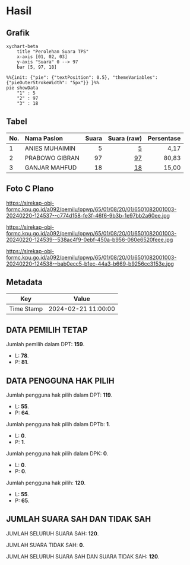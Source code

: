 # Hasil

## Grafik

```mermaid
xychart-beta
    title "Perolehan Suara TPS"
    x-axis [01, 02, 03]
    y-axis "Suara" 0 --> 97
    bar [5, 97, 18]
```

```mermaid
%%{init: {"pie": {"textPosition": 0.5}, "themeVariables": {"pieOuterStrokeWidth": "5px"}} }%%
pie showData
    "1" : 5
    "2" : 97
    "3" : 18
```

## Tabel

| No. | Nama Paslon    | Suara | Suara (raw) | Persentase |
|:--- |:-------------- | -----:| -----------:| ----------:|
| 1   | ANIES MUHAIMIN | 5     | [5][p-1]    | 4,17       |
| 2   | PRABOWO GIBRAN | 97    | [97][p-2]   | 80,83      |
| 3   | GANJAR MAHFUD  | 18    | [18][p-3]   | 15,00      |


[p-1]: https://github.com/gigit-pemilu/pemilu-2024-65-kalimantan-utara/blob/main/pilpres/hitung-suara/sub/65-kalimantan-utara/sub/01-bulungan/sub/08-peso-hilir/sub/2001-long-tungu/sub/003-tps/sub/paslon-1.txt
[p-2]: https://github.com/gigit-pemilu/pemilu-2024-65-kalimantan-utara/blob/main/pilpres/hitung-suara/sub/65-kalimantan-utara/sub/01-bulungan/sub/08-peso-hilir/sub/2001-long-tungu/sub/003-tps/sub/paslon-2.txt
[p-3]: https://github.com/gigit-pemilu/pemilu-2024-65-kalimantan-utara/blob/main/pilpres/hitung-suara/sub/65-kalimantan-utara/sub/01-bulungan/sub/08-peso-hilir/sub/2001-long-tungu/sub/003-tps/sub/paslon-3.txt

## Foto C Plano

https://sirekap-obj-formc.kpu.go.id/a092/pemilu/ppwp/65/01/08/20/01/6501082001003-20240220-124537--c774d158-fe3f-46f6-9b3b-1e97bb2a60ee.jpg

https://sirekap-obj-formc.kpu.go.id/a092/pemilu/ppwp/65/01/08/20/01/6501082001003-20240220-124539--538ac4f9-0ebf-450a-b956-060e6520feee.jpg

https://sirekap-obj-formc.kpu.go.id/a092/pemilu/ppwp/65/01/08/20/01/6501082001003-20240220-124538--bab0ecc5-b1ec-44a3-b669-b9256cc3153e.jpg


## Metadata

| Key        | Value               |
| ---------- | ------------------- |
| Time Stamp | 2024-02-21 11:00:00 |


## DATA PEMILIH TETAP

Jumlah pemilih dalam DPT: **159**.
 * L: **78**.
 * P: **81**.

## DATA PENGGUNA HAK PILIH

Jumlah pengguna hak pilih dalam DPT: **119**.
 * L: **55**.
 * P: **64**.

Jumlah pengguna hak pilih dalam DPTb: **1**.
 * L: **0**.
 * P: **1**.

Jumlah pengguna hak pilih dalam DPK: **0**.
 * L: **0**.
 * P: **0**.

Jumlah pengguna hak pilih: **120**.
 * L: **55**.
 * P: **65**.

## JUMLAH SUARA SAH DAN TIDAK SAH

JUMLAH SELURUH SUARA SAH: **120**.

JUMLAH SUARA TIDAK SAH: **0**.

JUMLAH SELURUH SUARA SAH DAN SUARA TIDAK SAH: **120**.


